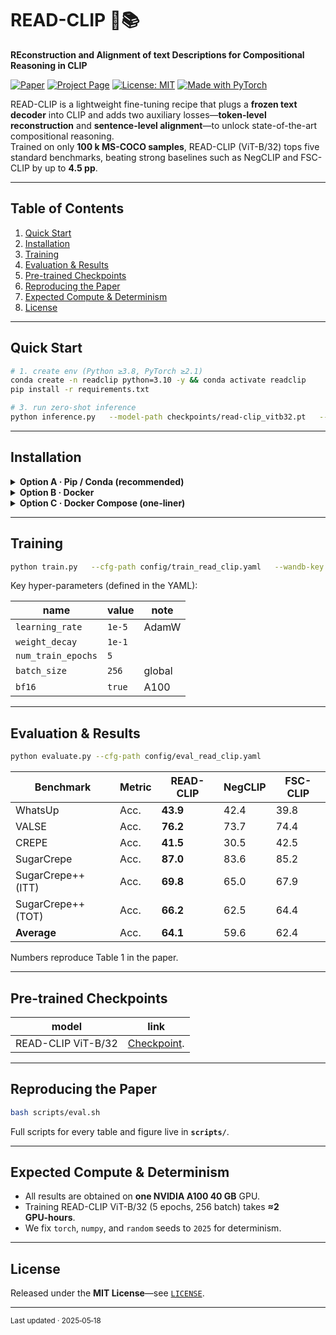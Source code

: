 # READ-CLIP 🏹📚

**REconstruction and Alignment of text Descriptions for Compositional Reasoning in CLIP**

[![Paper](https://img.shields.io/badge/Paper-PDF-red)](add_paper_link_here)
[![Project Page](https://img.shields.io/badge/Project-Page-blue)](add_demo_link_here)
[![License: MIT](https://img.shields.io/badge/License-MIT-yellow.svg)](LICENSE)
[![Made with PyTorch](https://img.shields.io/badge/Made%20with-PyTorch-lightgrey?logo=pytorch)](https://pytorch.org)

READ-CLIP is a lightweight fine-tuning recipe that plugs a **frozen text decoder** into CLIP and adds two auxiliary
losses—**token-level reconstruction** and **sentence-level alignment**—to unlock state-of-the-art compositional
reasoning.  
Trained on only **100 k MS-COCO samples**, READ-CLIP (ViT-B/32) tops five standard benchmarks, beating strong baselines
such as NegCLIP and FSC-CLIP by up to **4.5 pp**.

---

## Table of Contents

1. [Quick Start](#quick-start)
2. [Installation](#installation)
3. [Training](#training)
4. [Evaluation & Results](#evaluation--results)
5. [Pre-trained Checkpoints](#pre-trained-checkpoints)
6. [Reproducing the Paper](#reproducing-the-paper)
7. [Expected Compute & Determinism](#expected-compute--determinism)
8. [License](#license)

---

## Quick Start

```bash
# 1. create env (Python ≥3.8, PyTorch ≥2.1)
conda create -n readclip python=3.10 -y && conda activate readclip
pip install -r requirements.txt

# 3. run zero-shot inference
python inference.py   --model-path checkpoints/read-clip_vitb32.pt   --image-path examples/cat_monitor.jpg
```

---

## Installation

<details>
<summary><strong>Option A · Pip / Conda (recommended)</strong></summary>

```bash
bash setup.sh         # installs package in editable mode
```

</details>

<details>
<summary><strong>Option B · Docker</strong></summary>

```bash
docker build -t read-clip .
docker run --gpus all -it read-clip
```

</details>

<details>
<summary><strong>Option C · Docker Compose (one-liner)</strong></summary>

```bash
docker compose up -d         # start
docker compose exec read-clip bash
docker compose down          # stop & remove
```

</details>

---

## Training

```bash
python train.py   --cfg-path config/train_read_clip.yaml   --wandb-key <YOUR_WANDB_KEY>        # optional
```

Key hyper-parameters (defined in the YAML):

| name               | value  | note   |
|--------------------|--------|--------|
| `learning_rate`    | `1e-5` | AdamW  |
| `weight_decay`     | `1e-1` |        |
| `num_train_epochs` | `5`    |        |
| `batch_size`       | `256`  | global |
| `bf16`             | `true` | A100   |

---

## Evaluation & Results

```bash
python evaluate.py --cfg-path config/eval_read_clip.yaml
```

| Benchmark          | Metric | READ-CLIP | NegCLIP | FSC-CLIP |
|--------------------|--------|-----------|---------|----------|
| WhatsUp            | Acc.   | **43.9**  | 42.4    | 39.8     |
| VALSE              | Acc.   | **76.2**  | 73.7    | 74.4     |
| CREPE              | Acc.   | **41.5**  | 30.5    | 42.5     |
| SugarCrepe         | Acc.   | **87.0**  | 83.6    | 85.2     |
| SugarCrepe++ (ITT) | Acc.   | **69.8**  | 65.0    | 67.9     |
| SugarCrepe++ (TOT) | Acc.   | **66.2**  | 62.5    | 64.4     |
| **Average**        | Acc.   | **64.1**  | 59.6    | 62.4     |

Numbers reproduce Table 1 in the paper.

---

## Pre-trained Checkpoints

| model              | link                                                    |
|--------------------|---------------------------------------------------------|
| READ-CLIP ViT-B/32 | [Checkpoint](https://huggingface.co/Mayfull/READ-CLIP). |

---

## Reproducing the Paper

```bash
bash scripts/eval.sh
```

Full scripts for every table and figure live in **`scripts/`**.

---

## Expected Compute & Determinism

* All results are obtained on **one NVIDIA A100 40 GB** GPU.
* Training READ-CLIP ViT-B/32 (5 epochs, 256 batch) takes **≈2 GPU‑hours**.
* We fix `torch`, `numpy`, and `random` seeds to `2025` for determinism.

---

## License

Released under the **MIT License**—see [`LICENSE`](LICENSE).

---

<sub>Last updated · 2025‑05‑18</sub>

